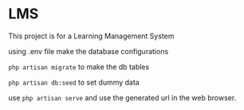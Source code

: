 # LMS
This project is for a Learning Management System

using .env file make the database configurations

`php artisan migrate` to make the db tables

`php artisan db:seed` to set dummy data

use `php artisan serve` and use the generated url in the web browser.
